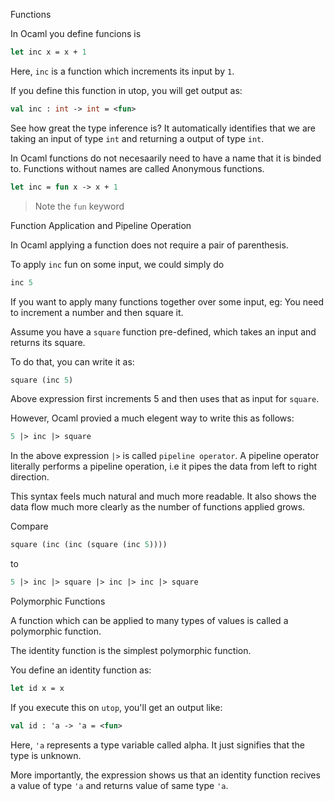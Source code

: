 Functions

In Ocaml you define funcions is 

```ocaml
let inc x = x + 1
```

Here, `inc` is a function which increments its input by `1`.

If you define this function in utop, you will get output as:

```ocaml
val inc : int -> int = <fun>
```

See how great the type inference is? It automatically identifies that we are taking an input of type `int` and returning a output of type `int`.

In Ocaml functions do not necesaarily need to have a name that it is binded to. Functions without names are called Anonymous functions.

```ocaml
let inc = fun x -> x + 1
```

> Note the `fun` keyword

Function Application and Pipeline Operation

In Ocaml applying a function does not require a pair of parenthesis.

To apply `inc` fun on some input, we could simply do

```ocaml
inc 5
```

If you want to apply many functions together over some input, eg: You need to increment a number and then square it.

Assume you have a `square` function pre-defined, which takes an input and returns its square.

To do that, you can write it as:

```ocaml
square (inc 5)
```

Above expression first increments 5 and then uses that as input for `square`.

However, Ocaml provied a much elegent way to write this as follows:

```ocaml
5 |> inc |> square
```

In the above expression `|>` is called `pipeline operator`.
A pipeline operator literally performs a pipeline operation, i.e it pipes the data from left to right direction.

This syntax feels much natural and much more readable. It also shows the data flow much more clearly as the number of functions applied grows.

Compare 

```ocaml
square (inc (inc (square (inc 5))))
```

to

```ocaml
5 |> inc |> square |> inc |> inc |> square
```

Polymorphic Functions

A function which can be applied to many types of values is called a polymorphic function.

The identity function is the simplest polymorphic function.

You define an identity function as:

```ocaml
let id x = x
```

If you execute this on `utop`, you'll get an output like:
```ocaml
val id : 'a -> 'a = <fun>
```

Here, `'a` represents a type variable called alpha. It just signifies that the type is unknown.

More importantly, the expression shows us that an identity function recives a value of type `'a` and returns value of same type `'a`.


